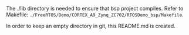 The ./lib directory is needed to ensure that bsp project compiles.
Refer to Makefile: ```./FreeRTOS/Demo/CORTEX_A9_Zynq_ZC702/RTOSDemo_bsp/Makefile```.

In order to keep an empty directory in git, this README.md is created.
